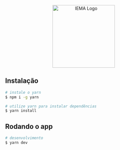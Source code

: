 <p align="center">
  <a href="http://fmcalado.com/" target="blank">
    <img src="https://imgur.com/7ldPMJU.png" width="200" alt="IEMA Logo" />
  </a>
</p>

## Instalação

```bash
# instale o yarn
$ npm i -g yarn

# utilize yarn para instalar dependências
$ yarn install
```

## Rodando o app

```bash
# desenvolvimento
$ yarn dev
```
